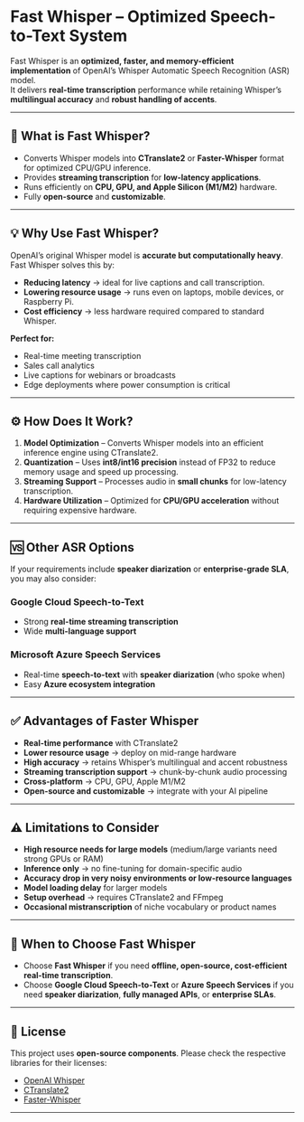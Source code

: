 # Fast Whisper – Optimized Speech-to-Text System

Fast Whisper is an **optimized, faster, and memory-efficient implementation** of OpenAI’s Whisper Automatic Speech Recognition (ASR) model.  
It delivers **real-time transcription** performance while retaining Whisper’s **multilingual accuracy** and **robust handling of accents**.

---

## 🚀 What is Fast Whisper?
- Converts Whisper models into **CTranslate2** or **Faster-Whisper** format for optimized CPU/GPU inference.  
- Provides **streaming transcription** for **low-latency applications**.  
- Runs efficiently on **CPU, GPU, and Apple Silicon (M1/M2)** hardware.  
- Fully **open-source** and **customizable**.

---

## 💡 Why Use Fast Whisper?
OpenAI’s original Whisper model is **accurate but computationally heavy**. Fast Whisper solves this by:  

- **Reducing latency** → ideal for live captions and call transcription.  
- **Lowering resource usage** → runs even on laptops, mobile devices, or Raspberry Pi.  
- **Cost efficiency** → less hardware required compared to standard Whisper.

**Perfect for:**
- Real-time meeting transcription  
- Sales call analytics  
- Live captions for webinars or broadcasts  
- Edge deployments where power consumption is critical  

---

## ⚙ How Does It Work?
1. **Model Optimization** – Converts Whisper models into an efficient inference engine using CTranslate2.  
2. **Quantization** – Uses **int8/int16 precision** instead of FP32 to reduce memory usage and speed up processing.  
3. **Streaming Support** – Processes audio in **small chunks** for low-latency transcription.  
4. **Hardware Utilization** – Optimized for **CPU/GPU acceleration** without requiring expensive hardware.  

---

## 🆚 Other ASR Options
If your requirements include **speaker diarization** or **enterprise-grade SLA**, you may also consider:

### **Google Cloud Speech-to-Text**
- Strong **real-time streaming transcription**  
- Wide **multi-language support**  

### **Microsoft Azure Speech Services**
- Real-time **speech-to-text** with **speaker diarization** (who spoke when)  
- Easy **Azure ecosystem integration**  

---

## ✅ Advantages of Faster Whisper
- **Real-time performance** with CTranslate2  
- **Lower resource usage** → deploy on mid-range hardware  
- **High accuracy** → retains Whisper’s multilingual and accent robustness  
- **Streaming transcription support** → chunk-by-chunk audio processing  
- **Cross-platform** → CPU, GPU, Apple M1/M2  
- **Open-source and customizable** → integrate with your AI pipeline  

---

## ⚠ Limitations to Consider
- **High resource needs for large models** (medium/large variants need strong GPUs or RAM)  
- **Inference only** → no fine-tuning for domain-specific audio  
- **Accuracy drop in very noisy environments or low-resource languages**  
- **Model loading delay** for larger models  
- **Setup overhead** → requires CTranslate2 and FFmpeg  
- **Occasional mistranscription** of niche vocabulary or product names  

---

## 📝 When to Choose Fast Whisper
- Choose **Fast Whisper** if you need **offline, open-source, cost-efficient real-time transcription**.  
- Choose **Google Cloud Speech-to-Text** or **Azure Speech Services** if you need **speaker diarization**, **fully managed APIs**, or **enterprise SLAs**.  

---

## 📄 License
This project uses **open-source components**. Please check the respective libraries for their licenses:
- [OpenAI Whisper](https://github.com/openai/whisper)  
- [CTranslate2](https://github.com/OpenNMT/CTranslate2)  
- [Faster-Whisper](https://github.com/guillaumekln/faster-whisper)  

---




 

